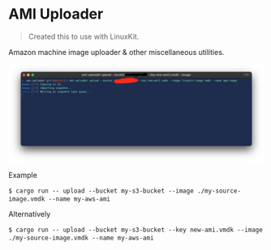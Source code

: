 # AMI Uploader
> Created this to use with LinuxKit.

Amazon machine image uploader & other miscellaneous utilities.

![image info](./assets/1.png)

Example
```shell
$ cargo run -- upload --bucket my-s3-bucket --image ./my-source-image.vmdk --name my-aws-ami
```

Alternatively
```
$ cargo run -- upload --bucket my-s3-bucket --key new-ami.vmdk --image ./my-source-image.vmdk --name my-aws-ami
```